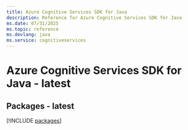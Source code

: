 ```yaml
---
title: Azure Cognitive Services SDK for Java
description: Reference for Azure Cognitive Services SDK for Java
ms.date: 07/31/2025
ms.topic: reference
ms.devlang: java
ms.service: cognitiveservices
---
```

# Azure Cognitive Services SDK for Java - latest
## Packages - latest
[!INCLUDE [packages](cognitive-services-index.md)]